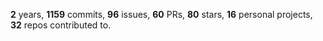 **2** years, **1159** commits, **96** issues, **60** PRs, **80** stars, **16** personal projects, **32** repos contributed to.
